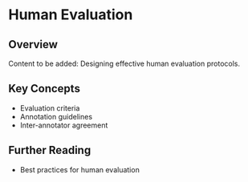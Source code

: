 # Human Evaluation

## Overview
Content to be added: Designing effective human evaluation protocols.

## Key Concepts
- Evaluation criteria
- Annotation guidelines
- Inter-annotator agreement

## Further Reading
- Best practices for human evaluation
